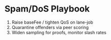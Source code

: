 # Spam/DoS Playbook

1) Raise baseFee / tighten QoS on lane-job
2) Quarantine offenders via peer scoring
3) Widen sampling for proofs, monitor slash rates
